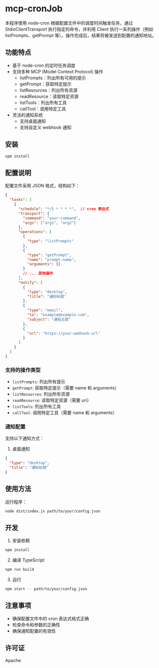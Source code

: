 # mcp-cronJob

本程序使用 node-cron 根据配置文件中的调度时间触发任务，通过 StdioClientTransport 执行指定的命令，并利用 Client 执行一系列操作（例如 listPrompts、getPrompt 等）。操作完成后，结果将被发送到配置的通知地址。

## 功能特点

- 基于 node-cron 的定时任务调度
- 支持多种 MCP (Model Context Protocol) 操作
  - listPrompts：列出所有可用的提示
  - getPrompt：获取特定提示
  - listResources：列出所有资源
  - readResource：读取特定资源
  - listTools：列出所有工具
  - callTool：调用特定工具
- 灵活的通知系统
  - 支持桌面通知 
  - 支持自定义 webhook 通知

## 安装

```bash
npm install
```

## 配置说明

配置文件采用 JSON 格式，结构如下：

```json
{
  "tasks": [
    {
      "schedule": "*/5 * * * *",  // cron 表达式
      "transport": {
        "command": "your-command",
        "args": ["arg1", "arg2"]
      },
      "operations": [
        {
          "type": "listPrompts"
        },
        {
          "type": "getPrompt",
          "name": "prompt-name",
          "arguments": {}
        }
        // ... 其他操作
      ],
      "notify": [
        {
          "type": "desktop",
          "title": "通知标题"
        },
        {
          "type": "email",
          "to": "example@example.com",
          "subject": "通知主题"
        },
        {
          "url": "https://your-webhook-url"
        }
      ]
    }
  ]
}
```

### 支持的操作类型

- `listPrompts`: 列出所有提示
- `getPrompt`: 获取特定提示（需要 name 和 arguments）
- `listResources`: 列出所有资源
- `readResource`: 读取特定资源（需要 uri）
- `listTools`: 列出所有工具
- `callTool`: 调用特定工具（需要 name 和 arguments）

### 通知配置

支持以下通知方式：

1. 桌面通知
```json
{
  "type": "desktop",
  "title": "通知标题"
}
```


## 使用方法

运行程序：

```bash
node dist/index.js path/to/your/config.json
```

## 开发

1. 安装依赖
```bash
npm install
```

2. 编译 TypeScript
```bash
npm run build
```

3. 运行
```bash
npm start -- path/to/your/config.json
```

## 注意事项

- 确保配置文件中的 cron 表达式格式正确
- 检查命令和参数的正确性
- 确保通知配置的有效性

## 许可证

Apache
